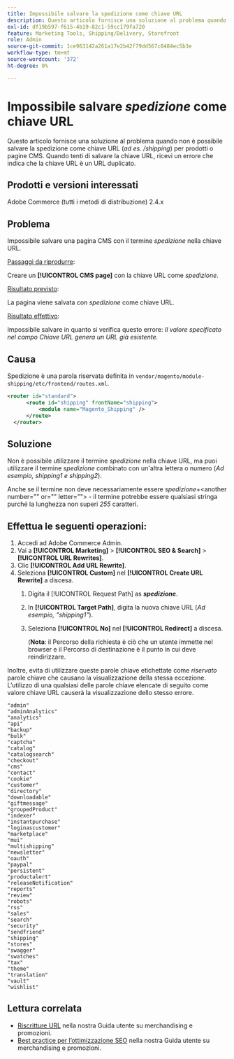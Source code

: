 ```yaml
---
title: Impossibile salvare la spedizione come chiave URL
description: Questo articolo fornisce una soluzione al problema quando non è possibile salvare la spedizione come chiave URL (_ad esempio, /shipping_) per i prodotti o le pagine CMS. Quando tenti di salvare la chiave URL, ricevi un errore che indica che la chiave URL è un URL duplicato.
exl-id: df19b597-f615-4b19-82c1-59cc179fa720
feature: Marketing Tools, Shipping/Delivery, Storefront
role: Admin
source-git-commit: 1ce963142a261a17e2b42f79dd567c8484ec5b3e
workflow-type: tm+mt
source-wordcount: '372'
ht-degree: 0%

---
```


# Impossibile salvare _spedizione_ come chiave URL

Questo articolo fornisce una soluzione al problema quando non è possibile salvare la spedizione come chiave URL (_ad es. /shipping_) per prodotti o pagine CMS. Quando tenti di salvare la chiave URL, ricevi un errore che indica che la chiave URL è un URL duplicato.

## Prodotti e versioni interessati

Adobe Commerce (tutti i metodi di distribuzione) 2.4.x

## Problema

Impossibile salvare una pagina CMS con il termine _spedizione_ nella chiave URL.

<u>Passaggi da riprodurre</u>:

Creare un **[!UICONTROL CMS page]** con la chiave URL come _spedizione_.

<u>Risultato previsto</u>:

La pagina viene salvata con _spedizione_ come chiave URL.

<u>Risultato effettivo</u>:

Impossibile salvare in quanto si verifica questo errore:
*Il valore specificato nel campo Chiave URL genera un URL già esistente.*

## Causa

Spedizione è una parola riservata definita in `vendor/magento/module-shipping/etc/frontend/routes.xml`.

```xml
<router id="standard">
      <route id="shipping" frontName="shipping">
          <module name="Magento_Shipping" />
      </route>
  </router>
```

## Soluzione

Non è possibile utilizzare il termine _spedizione_ nella chiave URL, ma puoi utilizzare il termine _spedizione_ combinato con un&#39;altra lettera o numero (_Ad esempio, shipping1 e shipping2_).

Anche se il termine non deve necessariamente essere _spedizione_+&lt;another number=&quot;&quot; or=&quot;&quot; letter=&quot;&quot;> - il termine potrebbe essere qualsiasi stringa purché la lunghezza non superi *255* caratteri.

## Effettua le seguenti operazioni:

1. Accedi ad Adobe Commerce Admin.
1. Vai a **[!UICONTROL Marketing]** > **[!UICONTROL SEO & Search]** > **[!UICONTROL URL Rewrites]**.
1. Clic **[!UICONTROL Add URL Rewrite]**.
1. Seleziona **[!UICONTROL Custom]** nel **[!UICONTROL Create URL Rewrite]** a discesa.
   1. Digita il [!UICONTROL Request Path] as **_spedizione_**.
   1. In **[!UICONTROL Target Path]**, digita la nuova chiave URL (_Ad esempio, &quot;shipping1&quot;_).
   1. Seleziona **[!UICONTROL No]** nel **[!UICONTROL Redirect]** a discesa.


      (**Nota**: il Percorso della richiesta è ciò che un utente immette nel browser e il Percorso di destinazione è il punto in cui deve reindirizzare.

Inoltre, evita di utilizzare queste parole chiave etichettate come *riservato* parole chiave che causano la visualizzazione della stessa eccezione. L’utilizzo di una qualsiasi delle parole chiave elencate di seguito come valore chiave URL causerà la visualizzazione dello stesso errore.


```
"admin"
"adminAnalytics"
"analytics"
"api"
"backup"
"bulk"
"captcha"
"catalog"
"catalogsearch"
"checkout"
"cms"
"contact"
"cookie"
"customer"
"directory"
"downloadable"
"giftmessage"
"groupedProduct"
"indexer"
"instantpurchase"
"loginascustomer"
"marketplace"
"mui"
"multishipping"
"newsletter"
"oauth"
"paypal"
"persistent"
"productalert"
"releaseNotification"
"reports"
"review"
"robots"
"rss"
"sales"
"search"
"security"
"sendfriend"
"shipping"
"stores"
"swagger"
"swatches"
"tax"
"theme"
"translation"
"vault"
"wishlist"
```

## Lettura correlata

* [Riscritture URL](https://docs.magento.com/user-guide/marketing/url-rewrite.html) nella nostra Guida utente su merchandising e promozioni.
* [Best practice per l’ottimizzazione SEO](https://docs.magento.com/user-guide/marketing/seo-best-practices.html) nella nostra Guida utente su merchandising e promozioni.
